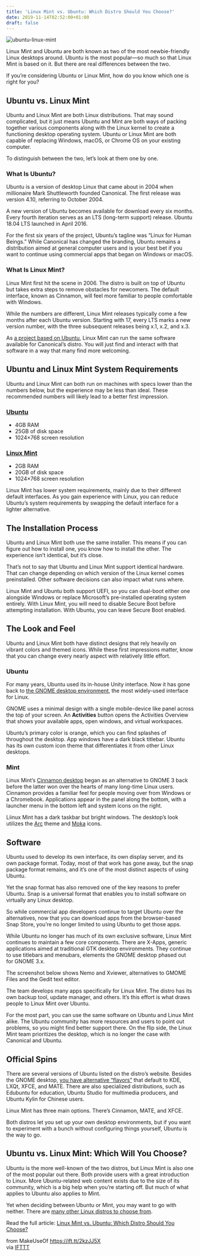 ```yaml
---
title: 'Linux Mint vs. Ubuntu: Which Distro Should You Choose?'
date: 2019-11-14T02:52:00+01:00
draft: false
---
```


![ubuntu-linux-mint](https://static.makeuseof.com/wp-content/uploads/2016/06/ubuntu-linux-mint.jpg)

Linux Mint and Ubuntu are both known as two of the most newbie-friendly Linux desktops around. Ubuntu is the most popular—so much so that Linux Mint is based on it. But there are real differences between the two.

If you’re considering Ubuntu or Linux Mint, how do you know which one is right for you?

Ubuntu vs. Linux Mint
---------------------

Ubuntu and Linux Mint are both Linux distributions. That may sound complicated, but it just means Ubuntu and Mint are both ways of packing together various components along with the Linux kernel to create a functioning desktop operating system. Ubuntu or Linux Mint are both capable of replacing Windows, macOS, or Chrome OS on your existing computer.

To distinguish between the two, let’s look at them one by one.

### What Is Ubuntu?

Ubuntu is a version of desktop Linux that came about in 2004 when millionaire Mark Shuttleworth founded Canonical. The first release was version 4.10, referring to October 2004.

A new version of Ubuntu becomes available for download every six months. Every fourth iteration serves as an LTS (long-term support) release. Ubuntu 18.04 LTS launched in April 2016.

For the first six years of the project, Ubuntu’s tagline was “Linux for Human Beings.” While Canonical has changed the branding, Ubuntu remains a distribution aimed at general computer users and is your best bet if you want to continue using commercial apps that began on Windows or macOS.

### What Is Linux Mint?

Linux Mint first hit the scene in 2006. The distro is built on top of Ubuntu but takes extra steps to remove obstacles for newcomers. The default interface, known as Cinnamon, will feel more familiar to people comfortable with Windows.

While the numbers are different, Linux Mint releases typically come a few months after each Ubuntu version. Starting with 17, every LTS marks a new version number, with the three subsequent releases being x.1, x.2, and x.3.

As [a project based on Ubuntu](//www.makeuseof.com/tag/ubuntu-vs-ubuntu-based-distros/), Linux Mint can run the same software available for Canonical’s distro. You will just find and interact with that software in a way that many find more welcoming.

Ubuntu and Linux Mint System Requirements
-----------------------------------------

Ubuntu and Linux Mint can both run on machines with specs lower than the numbers below, but the experience may be less than ideal. These recommended numbers will likely lead to a better first impression.

### [Ubuntu](https://help.ubuntu.com/community/Installation/SystemRequirements)

*   4GB RAM
*   25GB of disk space
*   1024×768 screen resolution

### [Linux Mint](https://blog.linuxmint.com/?p=3786)

*   2GB RAM
*   20GB of disk space
*   1024×768 screen resolution

Linux Mint has lower system requirements, mainly due to their different default interfaces. As you gain experience with Linux, you can reduce Ubuntu’s system requirements by swapping the default interface for a lighter alternative.

The Installation Process
------------------------

Ubuntu and Linux Mint both use the same installer. This means if you can figure out how to install one, you know how to install the other. The experience isn’t identical, but it’s close.

That’s not to say that Ubuntu and Linux Mint support identical hardware. That can change depending on which version of the Linux kernel comes preinstalled. Other software decisions can also impact what runs where.

Linux Mint and Ubuntu both support UEFI, so you can dual-boot either one alongside Windows or replace Microsoft’s pre-installed operating system entirely. With Linux Mint, you will need to disable Secure Boot before attempting installation. With Ubuntu, you can leave Secure Boot enabled.

The Look and Feel
-----------------

Ubuntu and Linux Mint both have distinct designs that rely heavily on vibrant colors and themed icons. While these first impressions matter, know that you can change every nearly aspect with relatively little effort.

### Ubuntu

For many years, Ubuntu used its in-house Unity interface. Now it has gone back to [the GNOME desktop environment](//www.makeuseof.com/tag/gnome-explained-look-one-linuxs-popular-desktops/), the most widely-used interface for Linux.

GNOME uses a minimal design with a single mobile-device like panel across the top of your screen. An **Activities** button opens the Activities Overview that shows your available apps, open windows, and virtual workspaces.

Ubuntu’s primary color is orange, which you can find splashes of throughout the desktop. App windows have a dark black titlebar. Ubuntu has its own custom icon theme that differentiates it from other Linux desktops.

### Mint

Linux Mint’s [Cinnamon desktop](//www.makeuseof.com/tag/cinnamon-linux-desktop-environment/) began as an alternative to GNOME 3 back before the latter won over the hearts of many long-time Linux users. Cinnamon provides a familiar feel for people moving over from Windows or a Chromebook. Applications appear in the panel along the bottom, with a launcher menu in the bottom left and system icons on the right.

Liinux Mint has a dark taskbar but bright windows. The desktop’s look utilizes the [Arc](https://github.com/horst3180/arc-theme) theme and [Moka](https://github.com/moka-project/moka-icon-theme) icons.

Software
--------

Ubuntu used to develop its own interface, its own display server, and its own package format. Today, most of that work has gone away, but the snap package format remains, and it’s one of the most distinct aspects of using Ubuntu.

Yet the snap format has also removed one of the key reasons to prefer Ubuntu. Snap is a universal format that enables you to install software on virtually any Linux desktop.

So while commercial app developers continue to target Ubuntu over the alternatives, now that you can download apps from the browser-based Snap Store, you’re no longer limited to using Ubuntu to get those apps.

While Ubuntu no longer has much of its own exclusive software, Linux Mint continues to maintain a few core components. There are X-Apps, generic applications aimed at traditional GTK desktop environments. They continue to use titlebars and menubars, elements the GNOME desktop phased out for GNOME 3.x.

The screenshot below shows Nemo and Xviewer, alternatives to GMOME Files and the Gedit text editor.

The team develops many apps specifically for Linux Mint. The distro has its own backup tool, update manager, and others. It’s this effort is what draws people to Linux Mint over Ubuntu.

For the most part, you can use the same software on Ubuntu and Linux Mint alike. The Ubuntu community has more resources and users to point out problems, so you might find better support there. On the flip side, the Linux Mint team prioritizes the desktop, which is no longer the case with Canonical and Ubuntu.

Official Spins
--------------

There are several versions of Ubuntu listed on the distro’s website. Besides the GNOME desktop, [you have alternative “flavors”](//www.makeuseof.com/tag/ubuntu-flavors-comparison-guide/) that default to KDE, LXQt, XFCE, and MATE. There are also specialized distributions, such as Edubuntu for education, Ubuntu Studio for multimedia producers, and Ubuntu Kylin for Chinese users.

Linux Mint has three main options. There’s Cinnamon, MATE, and XFCE.

Both distros let you set up your own desktop environments, but if you want to experiment with a bunch without configuring things yourself, Ubuntu is the way to go.

Ubuntu vs. Linux Mint: Which Will You Choose?
---------------------------------------------

Ubuntu is the more well-known of the two distros, but Linux Mint is also one of the most popular out there. Both provide users with a great introduction to Linux. More Ubuntu-related web content exists due to the size of its community, which is a big help when you’re starting off. But much of what applies to Ubuntu also applies to Mint.

Yet when deciding between Ubuntu or Mint, you may want to go with neither. There are [many other Linux distros to choose from](//www.makeuseof.com/tag/best-linux-distros/).

Read the full article: [Linux Mint vs. Ubuntu: Which Distro Should You Choose?](https://www.makeuseof.com/tag/linux-mint-vs-ubuntu-distro-choose/)

  
  
from MakeUseOf https://ift.tt/2kzJJ5X  
via [IFTTT](https://ifttt.com/?ref=da&site=blogger)